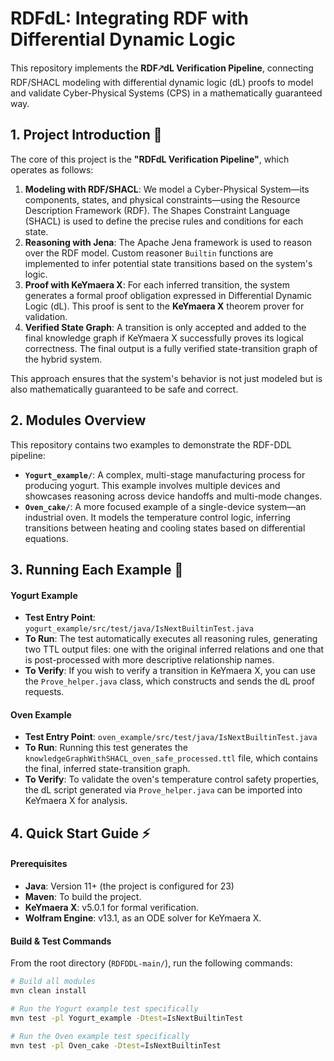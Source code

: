 # RDFdL: Integrating RDF with Differential Dynamic Logic

This repository implements the **RDF🡕dL Verification Pipeline**, connecting RDF/SHACL modeling with differential dynamic logic (dL) proofs to model and validate Cyber-Physical Systems (CPS) in a mathematically guaranteed way.

## 1. Project Introduction 📜

The core of this project is the **"RDFdL Verification Pipeline"**, which operates as follows:

1.  **Modeling with RDF/SHACL**: We model a Cyber-Physical System—its components, states, and physical constraints—using the Resource Description Framework (RDF). The Shapes Constraint Language (SHACL) is used to define the precise rules and conditions for each state.
2.  **Reasoning with Jena**: The Apache Jena framework is used to reason over the RDF model. Custom reasoner `Builtin` functions are implemented to infer potential state transitions based on the system's logic.
3.  **Proof with KeYmaera X**: For each inferred transition, the system generates a formal proof obligation expressed in Differential Dynamic Logic (dL). This proof is sent to the **KeYmaera X** theorem prover for validation.
4.  **Verified State Graph**: A transition is only accepted and added to the final knowledge graph if KeYmaera X successfully proves its logical correctness. The final output is a fully verified state-transition graph of the hybrid system.

This approach ensures that the system's behavior is not just modeled but is also mathematically guaranteed to be safe and correct.

## 2. Modules Overview 

This repository contains two examples to demonstrate the RDF-DDL pipeline:

* **`Yogurt_example/`**: A complex, multi-stage manufacturing process for producing yogurt. This example involves multiple devices and showcases reasoning across device handoffs and multi-mode changes.
* **`Oven_cake/`**: A more focused example of a single-device system—an industrial oven. It models the temperature control logic, inferring transitions between heating and cooling states based on differential equations.

## 3. Running Each Example 🚀

#### Yogurt Example 

* **Test Entry Point**: `yogurt_example/src/test/java/IsNextBuiltinTest.java`
* **To Run**: The test automatically executes all reasoning rules, generating two TTL output files: one with the original inferred relations and one that is post-processed with more descriptive relationship names.
* **To Verify**: If you wish to verify a transition in KeYmaera X, you can use the `Prove_helper.java` class, which constructs and sends the dL proof requests.

#### Oven Example 

* **Test Entry Point**: `oven_example/src/test/java/IsNextBuiltinTest.java`
* **To Run**: Running this test generates the `knowledgeGraphWithSHACL_oven_safe_processed.ttl` file, which contains the final, inferred state-transition graph.
* **To Verify**: To validate the oven's temperature control safety properties, the dL script generated via `Prove_helper.java` can be imported into KeYmaera X for analysis.

## 4. Quick Start Guide ⚡

#### Prerequisites
* **Java**: Version 11+ (the project is configured for 23)
* **Maven**: To build the project.
* **KeYmaera X**: v5.0.1 for formal verification.
* **Wolfram Engine**: v13.1, as an ODE solver for KeYmaera X.

#### Build & Test Commands
From the root directory (`RDFDDL-main/`), run the following commands:

```bash
# Build all modules
mvn clean install

# Run the Yogurt example test specifically
mvn test -pl Yogurt_example -Dtest=IsNextBuiltinTest

# Run the Oven example test specifically
mvn test -pl Oven_cake -Dtest=IsNextBuiltinTest